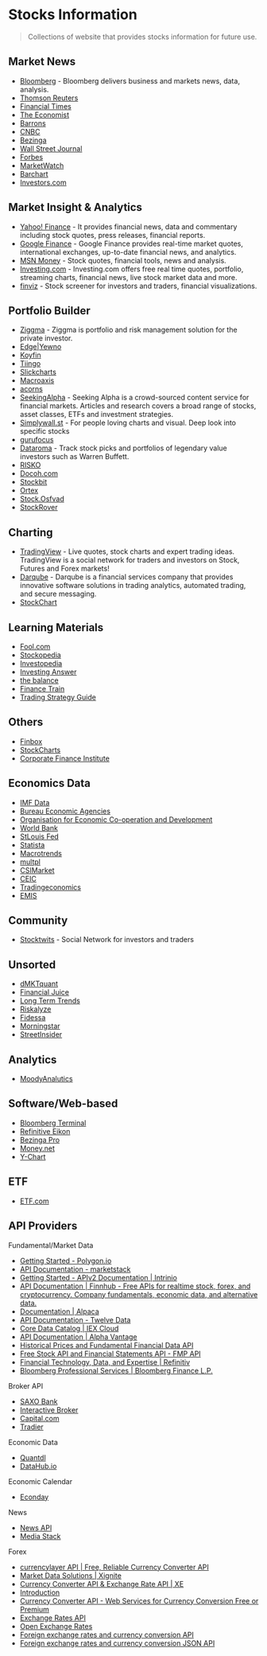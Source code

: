 # Stocks Information

 > Collections of website that provides stocks information for future use.

## Market News

* [Bloomberg](https://www.bloomberg.com/markets/stocks) - Bloomberg delivers business and markets news, data, analysis.
* [Thomson Reuters](https://www.reuters.com/markets)
* [Financial Times](https://www.ft.com/)
* [The Economist](https://www.economist.com/)
* [Barrons](https://www.barrons.com/)
* [CNBC](https://www.cnbc.com/markets/)
* [Bezinga](https://www.benzinga.com/markets)
* [Wall Street Journal](https://www.wsj.com/news/markets)
* [Forbes](https://www.forbes.com/)
* [MarketWatch](https://www.marketwatch.com/investing/stocks)
* [Barchart](https://www.barchart.com/)
* [Investors.com](https://newhome.investors.com/)

## Market Insight & Analytics

* [Yahoo! Finance](https://finance.yahoo.com/) - It provides financial news, data and commentary including stock quotes, press releases, financial reports.
* [Google Finance](https://www.google.com/finance) - Google Finance provides real-time market quotes, international exchanges, up-to-date financial news, and analytics.
* [MSN Money](https://www.msn.com/en-my/money) - Stock quotes, financial tools, news and analysis.
* [Investing.com](https://www.investing.com/) - Investing.com offers free real time quotes, portfolio, streaming charts, financial news, live stock market data and more.
* [finviz](https://finviz.com/) - Stock screener for investors and traders, financial visualizations.

## Portfolio Builder

* [Ziggma](https://ziggma.com/) - Ziggma is portfolio and risk management solution for the private investor.
* [Edge|Yewno](https://edge.yewno.com/)
* [Koyfin](https://www.koyfin.com/data-coverage/stocks/)
* [Tiingo](https://www.tiingo.com/)
* [Slickcharts](https://www.slickcharts.com/)
* [Macroaxis](https://www.macroaxis.com/)
* [acorns](https://www.acorns.com/invest/)
* [SeekingAlpha](https://seekingalpha.com/screeners) - Seeking Alpha is a crowd-sourced content service for financial markets. Articles and research covers a broad range of stocks, asset classes, ETFs and investment strategies.
* [Simplywall.st](https://simplywall.st) - For people loving charts and visual. Deep look into specific stocks
* [gurufocus](https://www.gurufocus.com/screener?name=Full%20Stock%20List&id=42619)
* [Dataroma](https://www.dataroma.com/m/home.php) - Track stock picks and portfolios of legendary value investors such as Warren Buffett.
* [RISKO](http://www.risk-o.com/)
* [Docoh.com](https://www.docoh.com/)
* [Stockbit](https://my.stockbit.com/)
* [Ortex](https://www.ortex.com/)
* [Stock.Osfvad](http://stock.osfvad.com/)
* [StockRover](https://www.stockrover.com/)

## Charting

* [TradingView](https://www.tradingview.com/) - Live quotes, stock charts and expert trading ideas. TradingView is a social network for traders and investors on Stock, Futures and Forex markets!
* [Darqube](https://darqube.com/) - Darqube is a financial services company that provides innovative software solutions in trading analytics, automated trading, and secure messaging.
* [StockChart](https://stockcharts.com/)

## Learning Materials

* [Fool.com](https://www.fool.com/)
* [Stockopedia](https://www.stockopedia.com/)
* [Investopedia](https://www.investopedia.com/)
* [Investing Answer](https://investinganswers.com/)
* [the balance](https://www.thebalance.com/)
* [Finance Train](https://financetrain.com/)
* [Trading Strategy Guide](https://tradingstrategyguides.com/)

## Others

* [Finbox](https://finbox.com/)
* [StockCharts](https://stockcharts.com/)
* [Corporate Finance Institute](https://corporatefinanceinstitute.com/)

## Economics Data

* [IMF Data](imf.org/en/Data)
* [Bureau Economic Agencies](https://www.bea.gov/)
* [Organisation for Economic Co-operation and Development](https://data.oecd.org/)
* [World Bank](https://data.worldbank.org/)
* [StLouis Fed](https://fred.stlouisfed.org/release?rid=239)
* [Statista](https://www.statista.com/)
* [Macrotrends](https://www.macrotrends.net/)
* [multpl](https://www.multpl.com/cpi)
* [CSIMarket](https://csimarket.com/)
* [CEIC](https://www.ceicdata.com/en)
* [Tradingeconomics](https://tradingeconomics.com/indicators)
* [EMIS](https://www.emis.com/)

## Community

* [Stocktwits](https://stocktwits.com/) -  Social Network for investors and traders

## Unsorted

* [dMKTquant](https://github.com/dMLTquant/awesome_investing)
* [Financial Juice](https://www.financialjuice.com/home) 
* [Long Term Trends](https://www.longtermtrends.net/) 
* [Riskalyze](https://www.riskalyze.com/advisors)  
* [Fidessa](https://iongroup.com/ion-markets/eq/fidessa/)
* [Morningstar](https://www.morningstar.com/products)
* [StreetInsider](https://www.streetinsider.com/)

## Analytics

* [MoodyAnalutics](https://www.moodysanalytics.com/)

## Software/Web-based

* [Bloomberg Terminal](https://www.bloomberg.com/terminal)
* [Refinitive Eikon](https://eikon.thomsonreuters.com/index.html)
* [Bezinga Pro](https://pro.benzinga.com/login/?gspk=&gsxid=07Fic7yj36KN)
* [Money.net](https://www.money.net/)
* [Y-Chart](https://ycharts.com/)

## ETF

* [ETF.com](https://www.etf.com/)

## API Providers

Fundamental/Market Data

* [Getting Started - Polygon.io](https://polygon.io/docs/getting-started)
* [API Documentation - marketstack](https://marketstack.com/documentation)
* [Getting Started - APIv2 Documentation | Intrinio](https://docs.intrinio.com/documentation/api_v2/getting_started)
* [API Documentation | Finnhub - Free APIs for realtime stock, forex, and cryptocurrency. Company fundamentals, economic data, and alternative data.](https://finnhub.io/docs/api)
* [Documentation | Alpaca](https://alpaca.markets/docs/)
* [API Documentation - Twelve Data](https://twelvedata.com/docs#getting-started)
* [Core Data Catalog | IEX Cloud](https://iexcloud.io/core-data-catalog/)
* [API Documentation | Alpha Vantage](https://www.alphavantage.co/documentation/)
* [Historical Prices and Fundamental Financial Data API](https://eodhistoricaldata.com/)
* [Free Stock API and Financial Statements API - FMP API](https://financialmodelingprep.com/developer/docs/)
* [Financial Technology, Data, and Expertise | Refinitiv](https://www.refinitiv.com/en)
* [Bloomberg Professional Services | Bloomberg Finance L.P.](https://www.bloomberg.com/professional/)
  
Broker API

- [SAXO Bank](https://www.developer.saxo/openapi/learn)
- [Interactive Broker](https://www.interactivebrokers.com/en/index.php?f=14193)
- [Capital.com](https://capital.com/trading/platform/)
- [Tradier](https://tradier.com/products/market-data-api)

Economic Data

- [Quantdl](https://www.quandl.com/search)
- [DataHub.io](https://datahub.io/search)

Economic Calendar

- [Econday](https://global-premium.econoday.com/byweek.asp?cust=global-premium)

News

- [News API](https://newsapi.org/docs)
- [Media Stack](https://mediastack.com/documentation)


Forex

* [currencylayer API | Free, Reliable Currency Converter API](https://currencylayer.com/)
* [Market Data Solutions | Xignite](https://www.xignite.com/)
* [Currency Converter API & Exchange Rate API | XE](https://www.xe.com/xecurrencydata/)
* [Introduction](https://developer.oanda.com/rest-live-v20/introduction/)
* [Currency Converter API - Web Services for Currency Conversion Free or Premium](https://www.currencyconverterapi.com/)
* [Exchange Rates API](https://exchangeratesapi.io/)
* [Open Exchange Rates](https://openexchangerates.org/)
* [Foreign exchange rates and currency conversion API](https://fixer.io/)
* [Foreign exchange rates and currency conversion JSON API](https://fcsapi.com/)